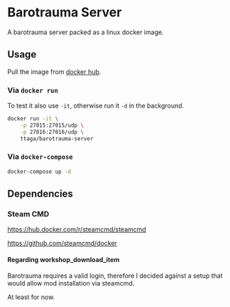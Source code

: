 # Barotrauma Server

A barotrauma server packed as a linux docker image.

## Usage

Pull the image from [docker hub](https://hub.docker.com/r/ttaga/barotrauma-server).

### Via `docker run`

To test it also use `-it`, otherwise run it `-d` in the background.

```bash
docker run -it \
    -p 27015:27015/udp \
    -p 27016:27016/udp \
    ttaga/barotrauma-server
```

### Via `docker-compose`

```bash
docker-compose up -d
```

## Dependencies

### Steam CMD

https://hub.docker.com/r/steamcmd/steamcmd

https://github.com/steamcmd/docker

#### Regarding workshop_download_item

Barotrauma requires a valid login, therefore I decided against a setup that would allow mod installation via steamcmd.

At least for now.
